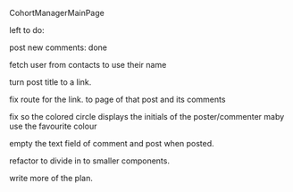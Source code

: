 CohortManagerMainPage

left to do:

post new comments: done

fetch user from contacts to use their name

turn post title to a link.

fix route for the link. to page of that post and its comments

fix so the colored circle displays the initials of the poster/commenter
maby use the favourite colour

empty the text field of comment and post when posted.

refactor to divide in to smaller components.

write more of the plan.
